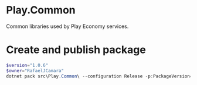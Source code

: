 # Play.Common
Common libraries used by Play Economy services.

# Create and publish package
```powershell
$version="1.0.6"
$owner="RafaelJCamara"
dotnet pack src\Play.Common\ --configuration Release -p:PackageVersion=$version -p:RepositoryUrl=https://github.com/$owner/Play.Common -o ..\packages
```